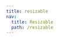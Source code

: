 ```yaml
---
title: resizable
nav:
  title: Resizable
  path: /resizable
---
```


<code src="../examples/resizable.tsx"></code>
